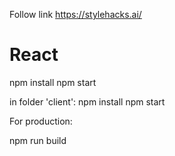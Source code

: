 Follow link https://stylehacks.ai/

# React
npm install
npm start

in folder 'client':
npm install
npm start

For production:

npm run build
